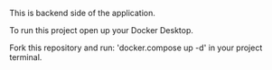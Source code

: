 This is backend side of the application.

To run this project open up your Docker Desktop.

Fork this repository and run: 'docker.compose up -d' in your project terminal.
